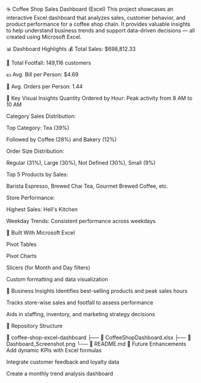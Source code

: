 ☕ Coffee Shop Sales Dashboard (Excel)
This project showcases an interactive Excel dashboard that analyzes sales, customer behavior, and product performance for a coffee shop chain. It provides valuable insights to help understand business trends and support data-driven decisions — all created using Microsoft Excel.

📊 Dashboard Highlights
💰 Total Sales: $698,812.33

👣 Total Footfall: 149,116 customers

💵 Avg. Bill per Person: $4.69

🛒 Avg. Orders per Person: 1.44

📌 Key Visual Insights
Quantity Ordered by Hour: Peak activity from 8 AM to 10 AM

Category Sales Distribution:

Top Category: Tea (39%)

Followed by Coffee (28%) and Bakery (12%)

Order Size Distribution:

Regular (31%), Large (30%), Not Defined (30%), Small (9%)

Top 5 Products by Sales:

Barista Espresso, Brewed Chai Tea, Gourmet Brewed Coffee, etc.

Store Performance:

Highest Sales: Hell's Kitchen

Weekday Trends: Consistent performance across weekdays

🧰 Built With
Microsoft Excel

Pivot Tables

Pivot Charts

Slicers (for Month and Day filters)

Custom formatting and data visualization

🎯 Business Insights
Identifies best-selling products and peak sales hours

Tracks store-wise sales and footfall to assess performance

Aids in staffing, inventory, and marketing strategy decisions

📂 Repository Structure

📁 coffee-shop-excel-dashboard
├── 📄 CoffeeShopDashboard.xlsx
├── 📸 Dashboard_Screenshot.png
└── 📄 README.md
🚀 Future Enhancements
Add dynamic KPIs with Excel formulas

Integrate customer feedback and loyalty data

Create a monthly trend analysis dashboard
